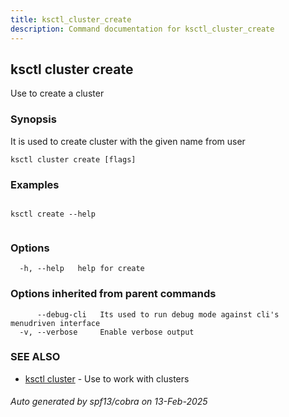 ```yaml
---
title: ksctl_cluster_create
description: Command documentation for ksctl_cluster_create
---
```


## ksctl cluster create

Use to create a cluster

### Synopsis

It is used to create cluster with the given name from user

```
ksctl cluster create [flags]
```

### Examples

```

ksctl create --help
		
```

### Options

```
  -h, --help   help for create
```

### Options inherited from parent commands

```
      --debug-cli   Its used to run debug mode against cli's menudriven interface
  -v, --verbose     Enable verbose output
```

### SEE ALSO

* [ksctl cluster](ksctl_cluster.md)	 - Use to work with clusters

###### Auto generated by spf13/cobra on 13-Feb-2025
